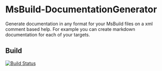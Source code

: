 # MsBuild-DocumentationGenerator
Generate documentation in any format for your MsBuild files on a xml comment based help. For example you can create markdown documentation for each of your targets.

## Build 
[![Build Status](https://dev.azure.com/NorikaDE/MsBuild-Documentation-Generator/_apis/build/status/NorikaDE.MsBuild-DocumentationGenerator?branchName=master)](https://dev.azure.com/NorikaDE/MsBuild-Documentation-Generator/_build/latest?definitionId=4&branchName=master)
